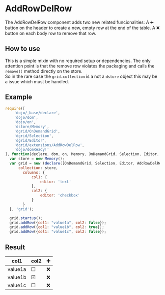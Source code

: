 # AddRowDelRow
The AddRowDelRow component adds two new related funcionalities:
A ➕ button on the header to create a new, empty row at the end of the table.
A ❌ button on each body row to remove that row.

## How to use
This is a simple mixin with no required setup or dependencies.
The only attention point is that the remove row violates the packaging and calls the `remove()` method directly on the store.  
So in the rare case the `grid.collection` is a not a `dstore` object this may be a issue which must be handled.

## Example
```js
require([
    'dojo/_base/declare',
    'dojo/dom',
    'dojo/on', 
    'dstore/Memory',
    'dgrid/OnDemandGrid',
    'dgrid/Selection',
    'dgrid/Editor',
    'dgrid/extensions/AddRowDelRow',
    'dojo/domReady!'
], function(declare, dom, on, Memory, OnDemandGrid, Selection, Editor, AddRowDelRow) {
  var store = new Memory();
  var grid = new (declare([OnDemandGrid, Selection, Editor, AddRowDelRow]))({
      collection: store,
        columns: {
            col1: {
                editor: 'text'
            },
            col2: {
                editor: 'checkbox'
            }
        }
  }, 'grid');

  grid.startup();
  grid.addRow({col1: "value1a", col2: false});
  grid.addRow({col1: "value1b", col2: true});
  grid.addRow({col1: "value1c", col2: false});
```
## Result

| col1 | col2 | ➕ |  
| --- | --- | --- |  
| value1a | ☐ | ❌ |  
| value1b | ☑ | ❌ |  
| value1c | ☐ | ❌ |  
